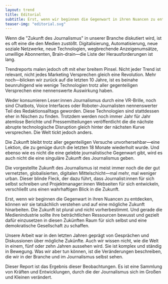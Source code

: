 ```yaml
---
layout: trend
title: Editorial
subtitle: Erst, wenn wir beginnen die Gegenwart in ihren Nuancen zu entdecken, können wir sie tatsächlich verstehen und auf eine mögliche Zukunft hinarbeiten.
teaser-img: "editorial.svg"
---
```


Wenn die "Zukunft des Journalismus" in unserer Branche diskutiert wird, ist es oft eine die den Medien zustößt. Digitalisierung, Automatisierung, neue soziale Netzwerke, neue Technologien, wegbrechende Anzeigenumsätze, unwillige Abonnenten, Brain-drain—die Liste  der Herausforderungen ist lang.

Trendreports malen jedoch oft mit eher breitem Pinsel. Nicht jeder Trend ist relevant, nicht jedes Marketing Versprechen gleich eine Revolution. Mehr noch—blicken wir zurück auf die letzten 10 Jahre, ist es beinahe beunruhigend wie wenige Technologien trotz aller gegenteiligen Versprechen eine nennenswerte Auswirkung haben.

Weder konsumieren Leser:innen Journalismus durch eine VR-Brille, noch sind Chatbots, Voice Interfaces oder Roboter-Journalisten nennenswerter Teil des Redaktionsalltags geworden. Diese Technologien sind stattdessen eher in Nischen zu finden. Trotzdem werden noch immer Jahr für Jahr atemlose Berichte und Pressemitteilungen veröffentlicht die die nächste abrupte technologische Disruption gleich hinter der nächsten Kurve versprechen. Die Welt tickt jedoch anders.

Die Zukunft bleibt trotz aller gegenteiligen Versuche unvorhersehbar—eine Lektion, die zu genüge durch die letzten 18 Monate wiederholt wurde. Und ebenso wie es nicht die eine gelebte journalistische Gegenwart gibt, wird es auch nicht die eine singuläre Zukunft des Journalismus geben.

Die vorgestellte Zukunft des Journalismus ist meist immer noch die der gut vernetzten, globalisierten, digitalen Mittelschicht—mal mehr, mal weniger urban. Dieser blinde Fleck, der dazu führt, dass Journalist:innen für sich selbst schreiben und Projektmanager:innen Webseiten für sich entwickeln, verschließt uns einen wahrhaftigen Blick in die Zukunft.

Erst, wenn wir beginnen die Gegenwart in ihren Nuancen zu entdecken, können wir sie tatsächlich verstehen und auf eine mögliche Zukunft hinarbeiten. Die Zukunft ist plural und nicht vorherbestimmt. Und gerade die Medienindustrie sollte ihre beträchtlichen Ressourcen bewusst und gezielt dafür einzusetzen in diesen Zukünften Raum für sich selbst und eine demokratische Gesellschaft zu schaffen.

Unsere Arbeit war in den letzten Jahren geprägt von Gesprächen und Diskussionen über mögliche Zukünfte. Auch wir wissen nicht, wie die Welt in einem, fünf oder zehn Jahren aussehen wird. Sie ist komplex und ständig in Bewegung. Was wir aber tun können, ist die Veränderungen beschreiben, die wir in der Branche und im Journalismus selbst sehen.

Dieser Report ist das Ergebnis dieser Beobachtungen. Es ist eine Sammlung von Kräften und Entwicklungen, durch die der Journalismus sich im Großen und Kleinen verändert.
